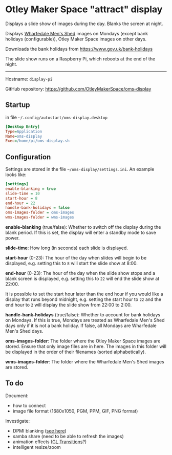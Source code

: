 # Otley Maker Space "attract" display

Displays a slide show of images during the day. Blanks the screen at night.

Displays [Wharfedale Men's Shed](https://wharfedalemensshed.org.uk/) images on Mondays (except bank holidays (configurable)), Otley Maker Space images on other days.

Downloads the bank holidays from https://www.gov.uk/bank-holidays

The slide show runs on a Raspberry Pi, which reboots at the end of the night.

---

Hostname: `display-pi`

GitHub repository: https://github.com/OtleyMakerSpace/oms-display

## Startup

in file `~/.config/autostart/oms-display.desktop`

```ini
[Desktop Entry]
Type=Application
Name=oms-display
Exec=/home/pi/oms-display.sh
```

## Configuration

Settings are stored in the file `~/oms-display/settings.ini`. An example looks like:

```ini
[settings]
enable-blanking = true
slide-time = 10
start-hour = 8
end-hour = 22
handle-bank-holidays = false
oms-images-folder = oms-images
wms-images-folder = wms-images
```

**enable-blanking** (true/false): Whether to switch off the display during the blank period. If this is set, the display will enter a standby mode to save power.

**slide-time**: How long (in seconds) each slide is displayed.

**start-hour** (0-23): The hour of the day when slides will begin to be displayed, e.g. setting this to `8` will start the slide show at 8:00.

**end-hour** (0-23): The hour of the day when the slide show stops and a blank screen is displayed, e.g. setting this to `22` will end the slide show at 22:00.

It is possible to set the start hour later than the end hour if you would like a display that runs beyond midnight, e.g. setting the start hour to `22` and the end hour to `2` will display the slide show from 22:00 to 2:00.

**handle-bank-holidays** (true/false): Whether to account for bank holidays on Mondays. If this is true, Mondays are treated as Wharfedale Men's Shed days only if it is not a bank holiday. If false, all Mondays are Wharfedale Men's Shed days.

**oms-images-folder**: The folder where the Otley Maker Space images are stored. Ensure that only image files are in here. The images in this folder will be displayed in the order of their filenames (sorted alphabetically).

**wms-images-folder**: The folder where the Wharfedale Men's Shed images are stored.

## To do

Document:
- how to connect
- image file format (1680x1050, PGM, PPM, GIF, PNG format)

Investigate:
- DPMI blanking ([see here](https://raspberrypi.stackexchange.com/questions/59898/how-can-i-blank-the-screen-from-the-command-line-over-ssh))
- samba share (need to be able to refresh the images)
- animation effects ([GL Transitions](https://gl-transitions.com/)?)
- intelligent resize/zoom
